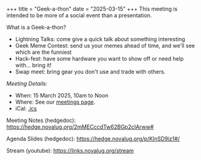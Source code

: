 +++
title = "Geek-a-thon"
date = "2025-03-15"
+++
This meeting is intended to be more of a social event than a presentation.

What is a Geek-a-thon?

* Lightning Talks: come give a quick talk about something interesting
* Geek Meme Contest: send us your memes ahead of time, and we'll see which are the funniest
* Hack-fest: have some hardware you want to show off or need help with... bring it!
* Swap meet: bring gear you don't use and trade with others.

_Meeting Details:_
* When: 15 March 2025, 10am to Noon
* Where: See our [meetings page](/meetings).
* iCal: [.ics](/ics/novalug-mar-25.ics)

Meeting Notes (hedgedoc): <https://hedge.novalug.org/2mMECccdTw62BGp2cIArww#>

Agenda Slides (hedgedoc): <https://hedge.novalug.org/p/KInSD9iz1#/>

Stream (youtube): <https://links.novalug.org/stream>
